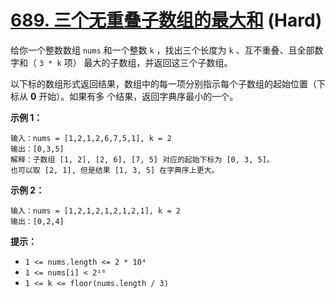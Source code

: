 # [689. 三个无重叠子数组的最大和][link] (Hard)

[link]: https://leetcode.cn/problems/maximum-sum-of-3-non-overlapping-subarrays/

给你一个整数数组 `nums` 和一个整数 `k` ，找出三个长度为 `k` 、互不重叠、且全部数字和（ `3 * k` 项）
最大的子数组，并返回这三个子数组。

以下标的数组形式返回结果，数组中的每一项分别指示每个子数组的起始位置（下标从 **0** 开始）。如果有多
个结果，返回字典序最小的一个。

**示例 1：**

```
输入：nums = [1,2,1,2,6,7,5,1], k = 2
输出：[0,3,5]
解释：子数组 [1, 2], [2, 6], [7, 5] 对应的起始下标为 [0, 3, 5]。
也可以取 [2, 1], 但是结果 [1, 3, 5] 在字典序上更大。
```

**示例 2：**

```
输入：nums = [1,2,1,2,1,2,1,2,1], k = 2
输出：[0,2,4]
```

**提示：**

- `1 <= nums.length <= 2 * 10⁴`
- `1 <= nums[i] < 2¹⁶`
- `1 <= k <= floor(nums.length / 3)`
